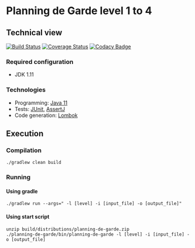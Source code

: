 # Planning de Garde level 1 to 4 #

## Technical view ##

[![Build Status](https://travis-ci.com/ncarenton/planning-de-garde.svg?branch=master)](https://travis-ci.com/ncarenton/planning-de-garde)
[![Coverage Status](https://coveralls.io/repos/github/ncarenton/planning-de-garde/badge.svg?branch=master)](https://coveralls.io/github/ncarenton/planning-de-garde?branch=master)
[![Codacy Badge](https://api.codacy.com/project/badge/Grade/d4c6be86243248c284e6327692f677a0)](https://app.codacy.com/app/ncarenton/planning-de-garde?utm_source=github.com&utm_medium=referral&utm_content=ncarenton/planning-de-garde&utm_campaign=Badge_Grade_Dashboard)

### Required configuration ###

-   JDK 1.11

### Technologies ###

-   Programming: [Java 11](https://www.oracle.com/technetwork/java/javase/downloads/jdk11-downloads-5066655.html)
-   Tests: [JUnit](http://junit.org/), [AssertJ](http://joel-costigliola.github.io/assertj/index.html)
-   Code generation: [Lombok](https://projectlombok.org)

## Execution ##

### Compilation ###
```console
./gradlew clean build
```

### Running ###

#### Using gradle ####
```console
./gradlew run --args=" -l [level] -i [input_file] -o [output_file]"
```

#### Using start script ####
```console
unzip build/distributions/planning-de-garde.zip
./planning-de-garde/bin/planning-de-garde -l [level] -i [input_file] -o [output_file]
```
